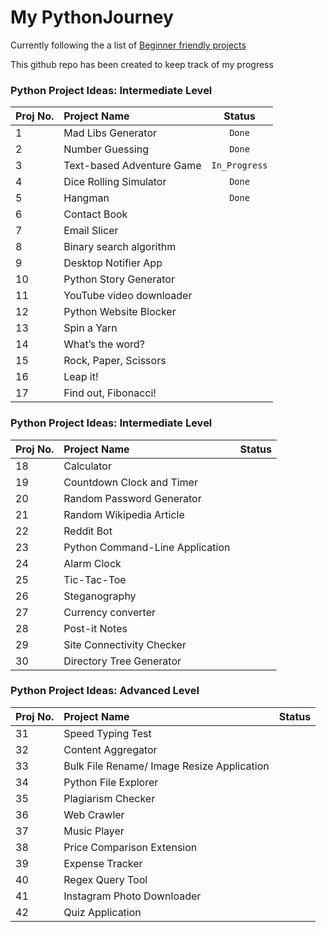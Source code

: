 # My PythonJourney


Currently following the a list of [Beginner friendly projects](https://www.upgrad.com/blog/python-projects-ideas-topics-beginners/#You_can_also_enrol_yourself_for_Free_Python_Certification_Course)




This github repo has been created to keep track of my progress

### Python Project Ideas: Intermediate Level

| Proj No.      | Project Name                      | Status          |
| ------------- |:----------------------------------|:---------------:|
| 1             | Mad Libs Generator                |`Done`           |
| 2             | Number Guessing                   |`Done`           |
| 3             | Text-based Adventure Game         |`In_Progress`    |
| 4             | Dice Rolling Simulator            |`Done`           |
| 5             | Hangman                           |`Done`           |
| 6             | Contact Book                      |                 |
| 7             | Email Slicer                      |                 |
| 8             | Binary search algorithm           |                 |
| 9             | Desktop Notifier App              |                 |
| 10            | Python Story Generator            |                 |
| 11            | YouTube video downloader          |                 |
| 12            | Python Website Blocker            |                 |
| 13            | Spin a Yarn                       |                 |
| 14            | What’s the word?                  |                 |
| 15            | Rock, Paper, Scissors             |                 |
| 16            | Leap it!                          |                 |
| 17            | Find out, Fibonacci!              |                 |


### Python Project Ideas: Intermediate Level

| Proj No.       | Project Name                      | Status          |
| ---------------|:----------------------------------|:---------------:|
| 18             | Calculator                        |                 |
| 19             | Countdown Clock and Timer         |                 |
| 20             | Random Password Generator         |                 |
| 21             | Random Wikipedia Article          |                 |
| 22             | Reddit Bot                        |                 |
| 23             | Python Command-Line Application   |                 |
| 24             | Alarm Clock                       |                 |
| 25             | Tic-Tac-Toe                       |                 |
| 26             | Steganography                     |                 |
| 27             | Currency converter                |                 |
| 28             | Post-it Notes                     |                 |
| 29             | Site Connectivity Checker         |                 |
| 30             | Directory Tree Generator          |                 |



    
### Python Project Ideas: Advanced Level

| Proj No.       | Project Name                                    | Status          |
| ---------------|:------------------------------------------------|:---------------:|
| 31             | Speed Typing Test                               |                 |
| 32             | Content Aggregator                              |                 |
| 33             | Bulk File Rename/ Image Resize Application      |                 |
| 34             | Python File Explorer                            |                 |
| 35             | Plagiarism Checker                              |                 |
| 36             | Web Crawler                                     |                 |
| 37             | Music Player                                    |                 |
| 38             | Price Comparison Extension                      |                 |
| 39             | Expense Tracker                                 |                 |
| 40             | Regex Query Tool                                |                 |
| 41             | Instagram Photo Downloader                      |                 |
| 42             | Quiz Application                                |                 |

  
